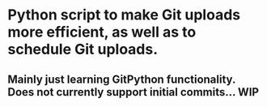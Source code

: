 # Python script to make Git uploads more efficient, as well as to schedule Git uploads.

## Mainly just learning GitPython functionality. Does not currently support initial commits... WIP

